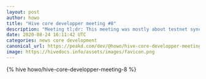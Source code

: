 ```yaml
---
layout: post
author: howo
title: "Hive core developper meeting #8"
description: "Meeting tl;dr: This meeting was mostly about testnet sync and how we want to do testing, we are very close to release so we want to make sure that everything works."
date: 2020-08-24 16:11:42 UTC
categories: news core development
canonical_url: https://peakd.com/dev/@howo/hive-core-developper-meeting-8
image: https://hivedocs.info/assets/images/favicon.png
---
```

{% hive howo/hive-core-developper-meeting-8 %}
